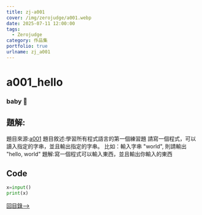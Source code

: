```yaml
---
title: zj-a001
cover: /img/zerojudge/a001.webp
date: 2025-07-11 12:00:00
tags:
  - Zerojudge
category: 作品集
portfolio: true
urlname: zj_a001
---
```

# a001_hello
### baby :baby:
## 題解:
題目來源:[a001](https://zerojudge.tw/ShowProblem?problemid=a001)
題目敘述:學習所有程式語言的第一個練習題 
        請寫一個程式，可以讀入指定的字串，並且輸出指定的字串。
        比如：輸入字串 "world", 則請輸出 "hello, world"
題解:寫一個程式可以輸入東西，並且輸出你輸入的東西

## Code
```python
x=input()
print(x)
```
[回目錄-->](https://siewilly.github.io/portfolio/)